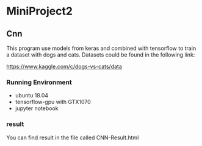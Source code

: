 # MiniProject2
## Cnn
This program use models from keras and combined with tensorflow to train a dataset with dogs and cats. Datasets could be found in the following link:

https://www.kaggle.com/c/dogs-vs-cats/data

### Running Environment
- ubuntu 18.04
- tensorflow-gpu with GTX1070
- jupyter notebook

### result
You can find result in the file called CNN-Result.html
